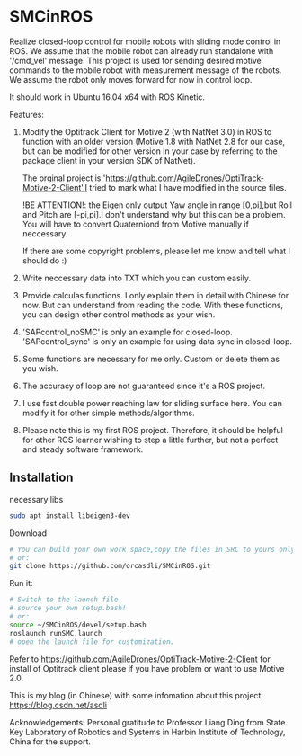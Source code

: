 # SMCinROS

Realize closed-loop control for mobile robots with sliding mode control in ROS. We assume that the mobile robot can already run standalone with '/cmd_vel' message. This project is used for sending desired motive commands to the mobile robot with measurement message of the robots. We assume the robot only moves forward for now in control loop.

It should work in Ubuntu 16.04 x64 with ROS Kinetic.

Features:
1. Modify the Optitrack Client for Motive 2 (with NatNet 3.0) in ROS to function with an older version (Motive 1.8 with NatNet 2.8 for our case, but can be modified for other version in your case by referring to the package client in your version SDK of NatNet).

	The orginal project is 'https://github.com/AgileDrones/OptiTrack-Motive-2-Client'.I tried to mark what I have modified in the source files.

	!BE ATTENTION!: the Eigen only output Yaw angle in range [0,pi],but Roll and Pitch are [-pi,pi].I don't understand why but this can be a problem. You will have to convert Quaterniond from Motive manually if neccessary.

	If there are some copyright problems, please let me know and tell what I should do :)

2. Write neccessary data into TXT which you can custom easily.
3. Provide calculas functions. I only explain them in detail with Chinese for now. But can understand from reading the code. With these functions, you can design other control methods as your wish.
4. 'SAPcontrol_noSMC' is only an example for closed-loop. 'SAPcontrol_sync' is only an example for using data sync in closed-loop.
5. Some functions are necessary for me only. Custom or delete them as you wish.
6. The accuracy of loop are not guaranteed since it's a ROS project.
7. I use fast double power reaching law for sliding surface here. You can modify it for other simple methods/algorithms.
8. Please note this is my first ROS project. Therefore, it should be helpful for other ROS learner wishing to step a little further, but not a perfect and steady software framework. 

## Installation

necessary libs
```bash
sudo apt install libeigen3-dev
````

Download
```bash
# You can build your own work space,copy the files in SRC to yours only and catkin_make.
# or:
git clone https://github.com/orcasdli/SMCinROS.git
````

Run it:
```bash
# Switch to the launch file
# source your own setup.bash! 
# or:
source ~/SMCinROS/devel/setup.bash
roslaunch runSMC.launch
# open the launch file for customization.
````



Refer to https://github.com/AgileDrones/OptiTrack-Motive-2-Client for install of Optitrack client please if you have problem or want to use Motive 2.0.

This is my blog (in Chinese) with some infomation about this project:
https://blog.csdn.net/asdli

Acknowledgements:
Personal gratitude to Professor Liang Ding from State Key Laboratory of Robotics and Systems in  Harbin Institute of Technology, China for the support. 



